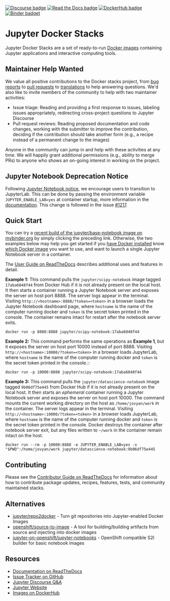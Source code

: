 [![Discourse badge](https://img.shields.io/discourse/https/discourse.jupyter.org/users.svg?color=%23f37626)](https://discourse.jupyter.org/c/questions "Jupyter Discourse Q&A")
[![Read the Docs badge](https://img.shields.io/readthedocs/jupyter-docker-stacks.svg)](https://jupyter-docker-stacks.readthedocs.io/en/latest/ "Documentation build status")
[![DockerHub badge](https://images.microbadger.com/badges/version/jupyter/base-notebook.svg)](https://microbadger.com/images/jupyter/base-notebook "Recent tag/version of jupyter/base-notebook")
[![Binder badget](https://mybinder.org/badge_logo.svg)](https://mybinder.org/v2/gh/jupyter/docker-stacks/master?filepath=README.ipynb "Launch a jupyter/base-notebook container on mybinder.org")

# Jupyter Docker Stacks

Jupyter Docker Stacks are a set of ready-to-run [Docker images](https://hub.docker.com/u/jupyter)
containing Jupyter applications and interactive computing tools.

## Maintainer Help Wanted

We value all positive contributions to the Docker stacks project, from
[bug reports](https://jupyter-docker-stacks.readthedocs.io/en/latest/contributing/issues.html) to
[pull requests](https://jupyter-docker-stacks.readthedocs.io/en/latest/contributing/packages.html)
to
[translations](https://jupyter-docker-stacks.readthedocs.io/en/latest/contributing/translations.html)
to help answering questions. We'd also like to invite members of the community to help with two
maintainer activities:

- Issue triage: Reading and providing a first response to issues, labeling issues appropriately,
  redirecting cross-project questions to Jupyter Discourse
- Pull request reviews: Reading proposed documentation and code changes, working with the submitter
  to improve the contribution, deciding if the contribution should take another form (e.g., a recipe
  instead of a permanent change to the images)

Anyone in the community can jump in and help with these activities at any time. We will happily
grant additional permissions (e.g., ability to merge PRs) to anyone who shows an on-going interest
in working on the project.

## Jupyter Notebook Deprecation Notice

Following [Jupyter Notebook notice](https://github.com/jupyter/notebook#notice), we encourage users to transition to JupyterLab.
This can be done by passing the environment variable `JUPYTER_ENABLE_LAB=yes` at container startup, 
more information in the [documentation](https://jupyter-docker-stacks.readthedocs.io/en/latest/using/common.html).
This change is followed in the issue [#1217](https://github.com/jupyter/docker-stacks/issues/1217).

## Quick Start

You can try a
[recent build of the jupyter/base-notebook image on mybinder.org](https://mybinder.org/v2/gh/jupyter/docker-stacks/master?filepath=README.ipynb)
by simply clicking the preceding link. Otherwise, the two examples below may help you get started if
you [have Docker installed](https://docs.docker.com/install/) know
[which Docker image](http://jupyter-docker-stacks.readthedocs.io/en/latest/using/selecting.html) you
want to use, and want to launch a single Jupyter Notebook server in a container.

The [User Guide on ReadTheDocs](http://jupyter-docker-stacks.readthedocs.io/) describes additional
uses and features in detail.

**Example 1:** This command pulls the `jupyter/scipy-notebook` image tagged `17aba6048f44` from
Docker Hub if it is not already present on the local host. It then starts a container running a
Jupyter Notebook server and exposes the server on host port 8888. The server logs appear in the
terminal. Visiting `http://<hostname>:8888/?token=<token>` in a browser loads the Jupyter Notebook
dashboard page, where `hostname` is the name of the computer running docker and `token` is the
secret token printed in the console. The container remains intact for restart after the notebook
server exits.

    docker run -p 8888:8888 jupyter/scipy-notebook:17aba6048f44

**Example 2:** This command performs the same operations as **Example 1**, but it exposes the server
on host port 10000 instead of port 8888. Visiting `http://<hostname>:10000/?token=<token>` in a
browser loads JupyterLab, where `hostname` is the name of the computer running docker and `token` is
the secret token printed in the console.::

    docker run -p 10000:8888 jupyter/scipy-notebook:17aba6048f44

**Example 3:** This command pulls the `jupyter/datascience-notebook` image tagged `9b06df75e445`
from Docker Hub if it is not already present on the local host. It then starts an _ephemeral_
container running a Jupyter Notebook server and exposes the server on host port 10000. The command
mounts the current working directory on the host as `/home/jovyan/work` in the container. The server
logs appear in the terminal. Visiting `http://<hostname>:10000/?token=<token>` in a browser loads
JupyterLab, where `hostname` is the name of the computer running docker and `token` is the secret
token printed in the console. Docker destroys the container after notebook server exit, but any
files written to `~/work` in the container remain intact on the host.

    docker run --rm -p 10000:8888 -e JUPYTER_ENABLE_LAB=yes -v "$PWD":/home/jovyan/work jupyter/datascience-notebook:9b06df75e445

## Contributing

Please see the [Contributor Guide on ReadTheDocs](http://jupyter-docker-stacks.readthedocs.io/) for
information about how to contribute package updates, recipes, features, tests, and community
maintained stacks.

## Alternatives

- [jupyter/repo2docker](https://github.com/jupyter/repo2docker) - Turn git repositories into
  Jupyter-enabled Docker Images
- [openshift/source-to-image](https://github.com/openshift/source-to-image) - A tool for
  building/building artifacts from source and injecting into docker images
- [jupyter-on-openshift/jupyter-notebooks](https://github.com/jupyter-on-openshift/jupyter-notebooks) -
  OpenShift compatible S2I builder for basic notebook images

## Resources

- [Documentation on ReadTheDocs](http://jupyter-docker-stacks.readthedocs.io/)
- [Issue Tracker on GitHub](https://github.com/jupyter/docker-stacks)
- [Jupyter Discourse Q&A](https://discourse.jupyter.org/c/questions)
- [Jupyter Website](https://jupyter.org)
- [Images on DockerHub](https://hub.docker.com/u/jupyter)
